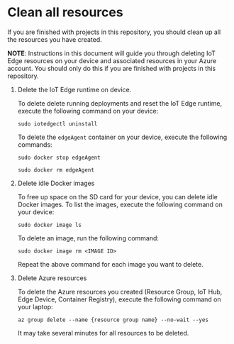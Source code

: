 # Clean all resources

If you are finished with projects in this repository, you should clean up all the resources you have created.

**NOTE**: Instructions in this document will guide you through deleting IoT Edge resources on your device and associated resources in your Azure account. You should only do this if you are finished with projects in this repository.

1. Delete the IoT Edge runtime on device.

    To delete delete running deployments and reset the IoT Edge runtime, execute the following command on your device:

    `sudo iotedgectl uninstall`

    To delete the `edgeAgent` container on your device, execute the following commands:

    `sudo docker stop edgeAgent`

    `sudo docker rm edgeAgent`

1. Delete idle Docker images

    To free up space on the SD card for your device, you can delete idle Docker images. To list the images, execute the following command on your device:

    `sudo docker image ls`

    To delete an image, run the following command:

    `sudo docker image rm <IMAGE ID>`

    Repeat the above command for each image you want to delete.

1. Delete Azure resources

    To delete the Azure resources you created (Resource Group, IoT Hub, Edge Device, Container Registry), execute the following command on your laptop:

    `az group delete --name {resource group name} --no-wait --yes`

    It may take several minutes for all resources to be deleted.